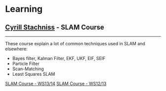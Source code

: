 # Learning

## [Cyrill Stachniss](https://www.youtube.com/channel/UCi1TC2fLRvgBQNe-T4dp8Eg) - SLAM Course 
---

These course explain a lot of common techniques used in SLAM and elsewhere:
- Bayes filter, Kalman Filter, EKF, UKF, EIF, SEIF
- Particle Filter
- Scan-Matching
- Least Squares SLAM

[SLAM Course - WS13/14](https://www.youtube.com/playlist?list=PLgnQpQtFTOGQrZ4O5QzbIHgl3b1JHimN_)
[SLAM Course - WS12/13](https://www.youtube.com/playlist?list=PLgnQpQtFTOGQECnBvZSV61oxTrkPut-nc)
